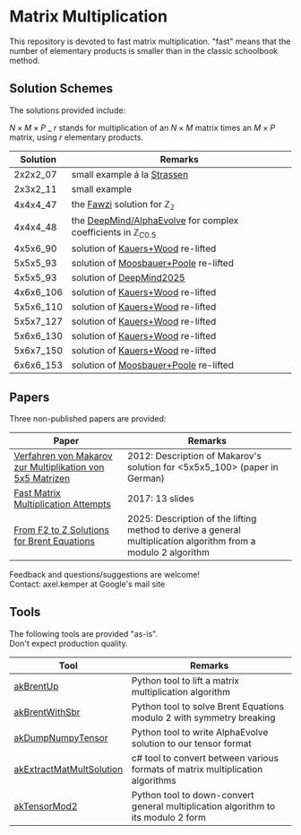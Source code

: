 # Matrix Multiplication

This repository is devoted to fast matrix multiplication.
"fast" means that the number of elementary products is smaller than in the classic
schoolbook method.

## Solution Schemes

The solutions provided include:

$N \times M \times P$ \_ $r$ stands for multiplication of an $N \times M$
matrix times an $M \times P$ matrix, using $r$ elementary products.

| Solution  | Remarks                                                                       |
| --------- | ----------------------------------------------------------------------------- |
| 2x2x2_07  | small example á la [Strassen][1]                                              |
| 2x3x2_11  | small example                                                                 |
| 4x4x4_47  | the [Fawzi][2] solution for $\mathbb{Z_2}$                                    |
| 4x4x4_48  | the [DeepMind/AlphaEvolve][5] for complex coefficients in $\mathbb{Z}_{C0.5}$ |
| 4x5x6_90  | solution of [Kauers+Wood][3] re-lifted                                        |
| 5x5x5_93  | solution of [Moosbauer+Poole][4] re-lifted                                    |
| 5x5x5_93  | solution of [DeepMind2025][5]                                                 |
| 4x6x6_106 | solution of [Kauers+Wood][3] re-lifted                                        |
| 5x5x6_110 | solution of [Kauers+Wood][3] re-lifted                                        |
| 5x5x7_127 | solution of [Kauers+Wood][3] re-lifted                                        |
| 5x6x6_130 | solution of [Kauers+Wood][3] re-lifted                                        |
| 5x6x7_150 | solution of [Kauers+Wood][3] re-lifted                                        |
| 6x6x6_153 | solution of [Moosbauer+Poole][4] re-lifted                                    |

## Papers

Three non-published papers are provided:

| Paper                                                                                                                                                                   | Remarks                                                                                                          |
| ----------------------------------------------------------------------------------------------------------------------------------------------------------------------- | ---------------------------------------------------------------------------------------------------------------- |
| [Verfahren von Makarov zur Multiplikation von 5x5 Matrizen](papers/Kemper%20-%202012%20-%20Verfahren%20von%20Makarov%20zur%20Multiplikation%20von%205x5%20Matrizen.pdf) | 2012: Description of Makarov's solution for <5x5x5_100> (paper in German)                                        |
| [Fast Matrix Multiplication Attempts](papers/Kemper%20-%202017%20-%20Fast%20Matrix%20Multiplication%20Attempts.pdf)                                                     | 2017: 13 slides                                                                                                  |
| [From F2 to Z Solutions for Brent Equations](papers/Kemper%20-%202025%20-%20From%20F2%20to%20Z%20Solutions%20for%20Brent%20Equations.pdf)                               | 2025: Description of the lifting method to derive a general multiplication algorithm from a modulo $2$ algorithm |

Feedback and questions/suggestions are welcome!</br>
Contact: axel.kemper at Google's mail site

## Tools

The following tools are provided "as-is". </br>
Don't expect production quality.

| Tool                                                     | Remarks                                                                           |
| -------------------------------------------------------- | --------------------------------------------------------------------------------- |
| [akBrentUp](src/akBrentUp)                               | Python tool to lift a matrix multiplication algorithm                             |
| [akBrentWithSbr](src/akBrentWithSbr)                     | Python tool to solve Brent Equations modulo 2 with symmetry breaking              |
| [akDumpNumpyTensor](src/akDumpNumpyTensor)               | Python tool to write AlphaEvolve solution to our tensor format                    |
| [akExtractMatMultSolution](src/akExtractMatMultSolution) | c# tool to convert between various formats of matrix multiplication algorithms    |
| [akTensorMod2](src/akTensorMod2)                         | Python tool to down-convert general multiplication algorithm to its modulo 2 form |

[1]: https://gdz.sub.uni-goettingen.de/id/PPN362160546_0013?tify=%7B%22view%22:%22info%22,%22pages%22:%5B358%5D%7D
[2]: https://www.nature.com/articles/s41586-022-05172-4
[3]: https://arxiv.org/abs/2505.05896
[4]: https://arxiv.org/abs/2502.04514
[5]: https://storage.googleapis.com/deepmind-media/DeepMind.com/Blog/alphaevolve-a-gemini-powered-coding-agent-for-designing-advanced-algorithms/AlphaEvolve.pdf
